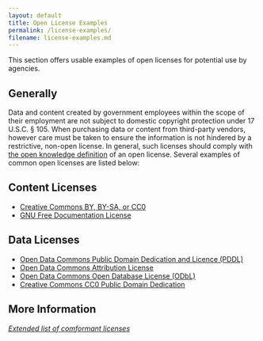 ```yaml
---
layout: default
title: Open License Examples
permalink: /license-examples/
filename: license-examples.md
---
```


This section offers usable examples of open licenses for potential use by agencies.  

## Generally

Data and content created by government employees within the scope of their employment are not subject to domestic copyright protection under 17 U.S.C. § 105. When purchasing data or content from third-party vendors, however care must be taken to ensure the information is not hindered by a restrictive, non-open license. In general, such licenses should comply with [the open knowledge definition](http://opendefinition.org/okd/) of an open license. Several examples of common open licenses are listed below:

## Content Licenses
* [Creative Commons BY, BY-SA, or CC0](http://creativecommons.org/choose/)
* [GNU Free Documentation License](http://www.gnu.org/licenses/fdl-1.3.en.html)

## Data Licenses
* [Open Data Commons Public Domain Dedication and Licence (PDDL)](http://opendefinition.org/licenses/odc-pddl)
* [Open Data Commons Attribution License](http://opendatacommons.org/licenses/by/)
* [Open Data Commons Open Database License (ODbL)](http://opendatacommons.org/licenses/odbl/)
* [Creative Commons CC0 Public Domain Dedication](http://creativecommons.org/publicdomain/zero/1.0/)

## More Information
*[Extended list of comformant licenses](http://opendefinition.org/licenses/)*